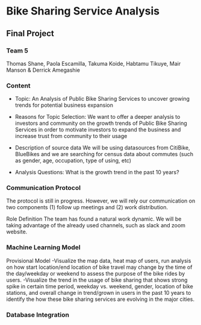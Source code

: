 # Bike Sharing Service Analysis
## Final Project

### Team 5
Thomas Shane, Paola Escamilla, Takuma Koide, Habtamu Tikuye, Mair Manson & Derrick Amegashie

### Content
- Topic:
An Analysis of Public Bike Sharing Services to uncover growing trends for potential business expansion

- Reasons for Topic Selection:
We want to offer a deeper analysis to investors and community on the growth trends of Public Bike Sharing Services in order to motivate investors to expand the business and increase trust from community to their usage

- Description of source data
We will be using datasources from CitiBike, BlueBikes and we are searching for census data about commutes (such as gender, age, occupation, type of using, etc)

- Analysis Questions:
What is the growth trend in the past 10 years?

### Communication Protocol
The protocol is still in progress. However, we will rely our communication on two components (1) follow up meetings and (2) work distribution.

Role Definition
The team has found a natural work dynamic. We will be taking advantage of the already used channels, such as slack and zoom website.

### Machine Learning Model 
Provisional Model
-Visualize the map data, heat map of users, run analysis on how start location/end location of bike travel may change by the time of the day/weekday or weekend to assess the purpose of the bike rides by users.
-Visualize the trend in the usage of bike sharing that shows strong spike in certain time period, weekday vs. weekend, gender, location of bike stations, and overall change in trend/grown in users in the past 10 years to identify the how these bike sharing services are evolving in the major cities.

### Database Integration



